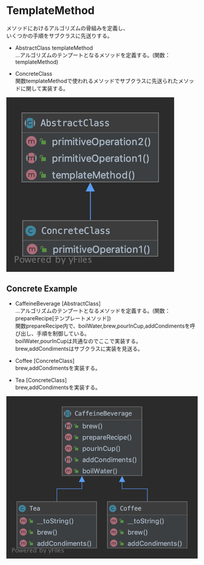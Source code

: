 # TemplateMethod

メソッドにおけるアルゴリズムの骨組みを定義し、  
いくつかの手順をサブクラスに先送りする。  

- AbstractClass
templateMethod   
...アルゴリズムのテンプートとなるメソッドを定義する。(関数：templateMethod)  
  
- ConcreteClass  
関数templateMethodで使われるメソッドでサブクラスに先送られたメソッドに関して実装する。  


![class_uml](../../img/TemplateMethod.png)



## Concrete Example
- CaffeineBeverage [AbstractClass]  
...アルゴリズムのテンプートとなるメソッドを定義する。(関数：prepareRecipe[テンプレートメソッド])  
関数prepareRecipe内で、boilWater,brew,pourInCup,addCondimentsを呼び出し、手順を制御している。  
boilWater,pourInCupは共通なのでここで実装する。  
brew,addCondimentsはサブクラスに実装を見送る。  

- Coffee [ConcreteClass]  
brew,addCondimentsを実装する。  
  
- Tea [ConcreteClass]  
brew,addCondimentsを実装する。  

![class_uml](../../img/ConcreteTemplateMethod.png)

